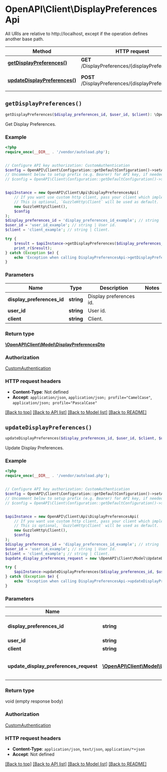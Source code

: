 # OpenAPI\Client\DisplayPreferencesApi

All URIs are relative to http://localhost, except if the operation defines another base path.

| Method | HTTP request | Description |
| ------------- | ------------- | ------------- |
| [**getDisplayPreferences()**](DisplayPreferencesApi.md#getDisplayPreferences) | **GET** /DisplayPreferences/{displayPreferencesId} | Get Display Preferences. |
| [**updateDisplayPreferences()**](DisplayPreferencesApi.md#updateDisplayPreferences) | **POST** /DisplayPreferences/{displayPreferencesId} | Update Display Preferences. |


## `getDisplayPreferences()`

```php
getDisplayPreferences($display_preferences_id, $user_id, $client): \OpenAPI\Client\Model\DisplayPreferencesDto
```

Get Display Preferences.

### Example

```php
<?php
require_once(__DIR__ . '/vendor/autoload.php');


// Configure API key authorization: CustomAuthentication
$config = OpenAPI\Client\Configuration::getDefaultConfiguration()->setApiKey('X-Emby-Token', 'YOUR_API_KEY');
// Uncomment below to setup prefix (e.g. Bearer) for API key, if needed
// $config = OpenAPI\Client\Configuration::getDefaultConfiguration()->setApiKeyPrefix('X-Emby-Token', 'Bearer');


$apiInstance = new OpenAPI\Client\Api\DisplayPreferencesApi(
    // If you want use custom http client, pass your client which implements `GuzzleHttp\ClientInterface`.
    // This is optional, `GuzzleHttp\Client` will be used as default.
    new GuzzleHttp\Client(),
    $config
);
$display_preferences_id = 'display_preferences_id_example'; // string | Display preferences id.
$user_id = 'user_id_example'; // string | User id.
$client = 'client_example'; // string | Client.

try {
    $result = $apiInstance->getDisplayPreferences($display_preferences_id, $user_id, $client);
    print_r($result);
} catch (Exception $e) {
    echo 'Exception when calling DisplayPreferencesApi->getDisplayPreferences: ', $e->getMessage(), PHP_EOL;
}
```

### Parameters

| Name | Type | Description  | Notes |
| ------------- | ------------- | ------------- | ------------- |
| **display_preferences_id** | **string**| Display preferences id. | |
| **user_id** | **string**| User id. | |
| **client** | **string**| Client. | |

### Return type

[**\OpenAPI\Client\Model\DisplayPreferencesDto**](../Model/DisplayPreferencesDto.md)

### Authorization

[CustomAuthentication](../../README.md#CustomAuthentication)

### HTTP request headers

- **Content-Type**: Not defined
- **Accept**: `application/json`, `application/json; profile="CamelCase"`, `application/json; profile="PascalCase"`

[[Back to top]](#) [[Back to API list]](../../README.md#endpoints)
[[Back to Model list]](../../README.md#models)
[[Back to README]](../../README.md)

## `updateDisplayPreferences()`

```php
updateDisplayPreferences($display_preferences_id, $user_id, $client, $update_display_preferences_request)
```

Update Display Preferences.

### Example

```php
<?php
require_once(__DIR__ . '/vendor/autoload.php');


// Configure API key authorization: CustomAuthentication
$config = OpenAPI\Client\Configuration::getDefaultConfiguration()->setApiKey('X-Emby-Token', 'YOUR_API_KEY');
// Uncomment below to setup prefix (e.g. Bearer) for API key, if needed
// $config = OpenAPI\Client\Configuration::getDefaultConfiguration()->setApiKeyPrefix('X-Emby-Token', 'Bearer');


$apiInstance = new OpenAPI\Client\Api\DisplayPreferencesApi(
    // If you want use custom http client, pass your client which implements `GuzzleHttp\ClientInterface`.
    // This is optional, `GuzzleHttp\Client` will be used as default.
    new GuzzleHttp\Client(),
    $config
);
$display_preferences_id = 'display_preferences_id_example'; // string | Display preferences id.
$user_id = 'user_id_example'; // string | User Id.
$client = 'client_example'; // string | Client.
$update_display_preferences_request = new \OpenAPI\Client\Model\UpdateDisplayPreferencesRequest(); // \OpenAPI\Client\Model\UpdateDisplayPreferencesRequest | New Display Preferences object.

try {
    $apiInstance->updateDisplayPreferences($display_preferences_id, $user_id, $client, $update_display_preferences_request);
} catch (Exception $e) {
    echo 'Exception when calling DisplayPreferencesApi->updateDisplayPreferences: ', $e->getMessage(), PHP_EOL;
}
```

### Parameters

| Name | Type | Description  | Notes |
| ------------- | ------------- | ------------- | ------------- |
| **display_preferences_id** | **string**| Display preferences id. | |
| **user_id** | **string**| User Id. | |
| **client** | **string**| Client. | |
| **update_display_preferences_request** | [**\OpenAPI\Client\Model\UpdateDisplayPreferencesRequest**](../Model/UpdateDisplayPreferencesRequest.md)| New Display Preferences object. | |

### Return type

void (empty response body)

### Authorization

[CustomAuthentication](../../README.md#CustomAuthentication)

### HTTP request headers

- **Content-Type**: `application/json`, `text/json`, `application/*+json`
- **Accept**: Not defined

[[Back to top]](#) [[Back to API list]](../../README.md#endpoints)
[[Back to Model list]](../../README.md#models)
[[Back to README]](../../README.md)
